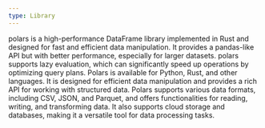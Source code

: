 ```yaml
---
type: Library
---
```


polars is a high-performance DataFrame library implemented in Rust and designed for fast and efficient data manipulation. It provides a pandas-like API but with better performance, especially for larger datasets. polars supports lazy evaluation, which can significantly speed up operations by optimizing query plans. Polars is available for Python, Rust, and other languages. It is designed for efficient data manipulation and provides a rich API for working with structured data. Polars supports various data formats, including CSV, JSON, and Parquet, and offers functionalities for reading, writing, and transforming data. It also supports cloud storage and databases, making it a versatile tool for data processing tasks.